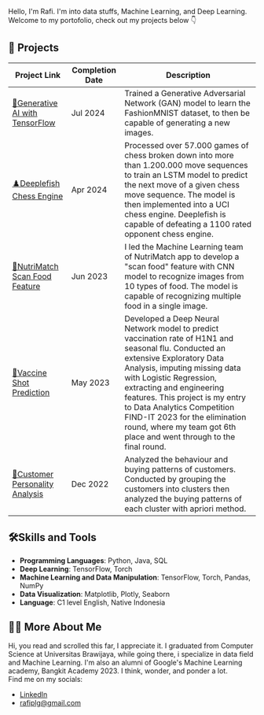 Hello, I'm Rafi. I'm into data stuffs, Machine Learning, and Deep Learning. </br>
Welcome to my portofolio, check out my projects below 👇
## 🚧 Projects
| Project Link | Completion Date | Description |
| --- | --- | --- |
| [🎨Generative AI with TensorFlow](https://github.com/RafiIndra/Generative-AI-FashionMNIST) | Jul 2024 | Trained a Generative Adversarial Network (GAN) model to learn the FashionMNIST dataset, to then be capable of generating a new images. |
| [♟️Deeplefish Chess Engine](https://github.com/RafiIndra/Deeplefish) | Apr 2024 | Processed over 57.000 games of chess broken down into more than 1.200.000 move sequences to train an LSTM model to predict the next move of a given chess move sequence. The model is then implemented into a UCI chess engine. Deeplefish is capable of defeating a 1100 rated opponent chess engine.|
| [🥕NutriMatch Scan Food Feature](https://github.com/NutriMatch) | Jun 2023| I led the Machine Learning team of NutriMatch app to develop a "scan food" feature with CNN model to recognize images from 10 types of food. The model is capable of recognizing multiple food in a single image. |
| [💉Vaccine Shot Prediction](https://github.com/RafiIndra/FIND-IT) | May 2023 | Developed a Deep Neural Network model to predict vaccination rate of H1N1 and seasonal flu. Conducted an extensive Exploratory Data Analysis, imputing missing data with Logistic Regression, extracting and engineering features. This project is my entry to Data Analytics Competition FIND-IT 2023 for the elimination round, where my team got 6th place and went through to the final round. |
| [🧺Customer Personality Analysis](https://github.com/RafiIndra/customer_personality_analysis) | Dec 2022 | Analyzed the behaviour and buying patterns of customers. Conducted by grouping the customers into clusters then analyzed the buying patterns of each cluster with apriori method. |
## 🛠️Skills and Tools
+ **Programming Languages**: Python, Java, SQL
+ **Deep Learning**: TensorFlow, Torch
+ **Machine Learning and Data Manipulation**: TensorFlow, Torch, Pandas, NumPy
+ **Data Visualization**: Matplotlib, Plotly, Seaborn
+ **Language**: C1 level English, Native Indonesia

## 🙋‍♂️ More About Me
Hi, you read and scrolled this far, I appreciate it. I graduated from Computer Science at Universitas Brawijaya, while going there, i specialize in data field and Machine Learning. I'm also an alumni of Google's Machine Learning academy, Bangkit Academy 2023. I think, wonder, and ponder a lot.
</br>Find me on my socials:</br>
+ [LinkedIn](https://linkedin.com/in/RafiIndra)
+ rafiplg@gmail.com



<!--
**RafiIndra/RafiIndra** is a ✨ _special_ ✨ repository because its `README.md` (this file) appears on your GitHub profile.

Here are some ideas to get you started:

- 🔭 I’m currently working on ...
- 🌱 I’m currently learning ...
- 👯 I’m looking to collaborate on ...
- 🤔 I’m looking for help with ...
- 💬 Ask me about ...
- 📫 How to reach me: ...
- 😄 Pronouns: ...
- ⚡ Fun fact: ...
-->

